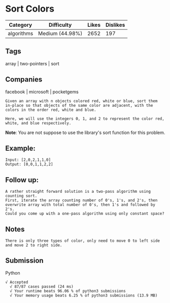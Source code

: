 # Sort Colors
| Category   | Difficulty      | Likes | Dislikes |
|------------|-----------------|-------|----------|
| algorithms | Medium (44.98%) | 2652  | 197      |

## Tags
array | two-pointers | sort

## Companies
facebook | microsoft | pocketgems
```
Given an array with n objects colored red, white or blue, sort them in-place so that objects of the same color are adjacent, with the colors in the order red, white and blue.

Here, we will use the integers 0, 1, and 2 to represent the color red, white, and blue respectively.
```
**Note**: You are not suppose to use the library's sort function for this problem.

## Example:
```
Input: [2,0,2,1,1,0]
Output: [0,0,1,1,2,2]
```
## Follow up:
```
A rather straight forward solution is a two-pass algorithm using counting sort.
First, iterate the array counting number of 0's, 1's, and 2's, then overwrite array with total number of 0's, then 1's and followed by 2's.
Could you come up with a one-pass algorithm using only constant space?
```

## Notes
```
There is only three types of color, only need to move 0 to left side and move 2 to right side.
```

## Submission
Python
```
√ Accepted
  √ 87/87 cases passed (24 ms)
  √ Your runtime beats 96.06 % of python3 submissions
  √ Your memory usage beats 6.25 % of python3 submissions (13.9 MB)
```